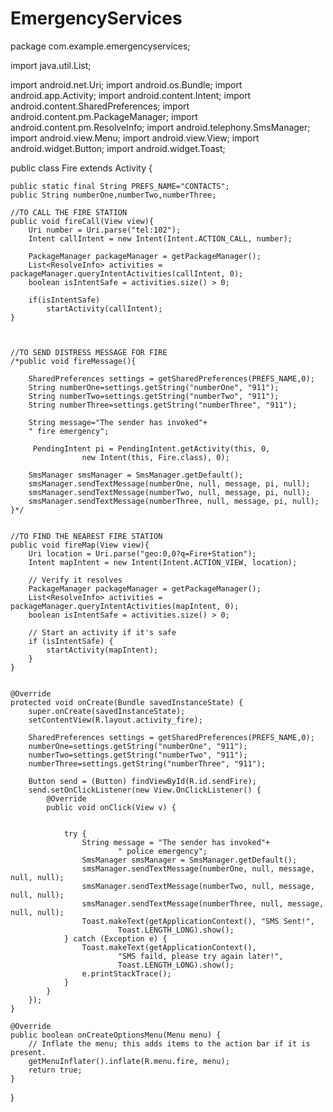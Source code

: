 # EmergencyServices
package com.example.emergencyservices;

import java.util.List;

import android.net.Uri;
import android.os.Bundle;
import android.app.Activity;
import android.content.Intent;
import android.content.SharedPreferences;
import android.content.pm.PackageManager;
import android.content.pm.ResolveInfo;
import android.telephony.SmsManager;
import android.view.Menu;
import android.view.View;
import android.widget.Button;
import android.widget.Toast;

public class Fire extends Activity {

	public static final String PREFS_NAME="CONTACTS";
	public String numberOne,numberTwo,numberThree;
	
	//TO CALL THE FIRE STATION
	public void fireCall(View view){
		Uri number = Uri.parse("tel:102");
	    Intent callIntent = new Intent(Intent.ACTION_CALL, number);
	    	
	    PackageManager packageManager = getPackageManager();
	    List<ResolveInfo> activities = packageManager.queryIntentActivities(callIntent, 0);
	    boolean isIntentSafe = activities.size() > 0;
	    	
	    if(isIntentSafe)
	    	startActivity(callIntent);
	}
		
	
	
	//TO SEND DISTRESS MESSAGE FOR FIRE
	/*public void fireMessage(){
		
		SharedPreferences settings = getSharedPreferences(PREFS_NAME,0);
		String numberOne=settings.getString("numberOne", "911");
		String numberTwo=settings.getString("numberTwo", "911");
		String numberThree=settings.getString("numberThree", "911");
		
		String message="The sender has invoked"+
		" fire emergency";
		
		 PendingIntent pi = PendingIntent.getActivity(this, 0,
		            new Intent(this, Fire.class), 0);
		
		SmsManager smsManager = SmsManager.getDefault();
		smsManager.sendTextMessage(numberOne, null, message, pi, null);
		smsManager.sendTextMessage(numberTwo, null, message, pi, null);
		smsManager.sendTextMessage(numberThree, null, message, pi, null);
	}*/
		
		
	//TO FIND THE NEAREST FIRE STATION
	public void fireMap(View view){
		Uri location = Uri.parse("geo:0,0?q=Fire+Station");
		Intent mapIntent = new Intent(Intent.ACTION_VIEW, location);

		// Verify it resolves
		PackageManager packageManager = getPackageManager();
		List<ResolveInfo> activities = packageManager.queryIntentActivities(mapIntent, 0);
		boolean isIntentSafe = activities.size() > 0;
			  
		// Start an activity if it's safe
		if (isIntentSafe) {
		    startActivity(mapIntent);
		}
	}
		
	
	@Override
	protected void onCreate(Bundle savedInstanceState) {
		super.onCreate(savedInstanceState);
		setContentView(R.layout.activity_fire);
		
		SharedPreferences settings = getSharedPreferences(PREFS_NAME,0);
		numberOne=settings.getString("numberOne", "911");
		numberTwo=settings.getString("numberTwo", "911");
		numberThree=settings.getString("numberThree", "911");
		
		Button send = (Button) findViewById(R.id.sendFire);
        send.setOnClickListener(new View.OnClickListener() {
            @Override
            public void onClick(View v) {
                
 
                try {
                    String message = "The sender has invoked"+
                    		" police emergency";
                	SmsManager smsManager = SmsManager.getDefault();
                	smsManager.sendTextMessage(numberOne, null, message, null, null);
                    smsManager.sendTextMessage(numberTwo, null, message, null, null);
                    smsManager.sendTextMessage(numberThree, null, message, null, null);
                    Toast.makeText(getApplicationContext(), "SMS Sent!",
                            Toast.LENGTH_LONG).show();
                } catch (Exception e) {
                    Toast.makeText(getApplicationContext(),
                            "SMS faild, please try again later!",
                            Toast.LENGTH_LONG).show();
                    e.printStackTrace();
                }
            }
        });
	}

	@Override
	public boolean onCreateOptionsMenu(Menu menu) {
		// Inflate the menu; this adds items to the action bar if it is present.
		getMenuInflater().inflate(R.menu.fire, menu);
		return true;
	}

}
